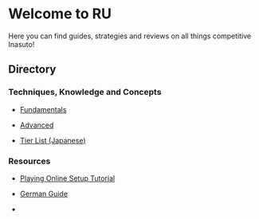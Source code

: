# Welcome to RU
Here you can find guides, strategies and reviews on all things competitive Inasuto!


## Directory

### Techniques, Knowledge and Concepts

- [Fundamentals](guides/fundamentals.md) 

- [Advanced](guides/advanced.md) 

- [Tier List (Japanese)](http://parabako.blog.fc2.com/blog-entry-403.html) 


### Resources

- [Playing Online Setup Tutorial](https://youtu.be/EI-9d82199s)

- [German Guide](resources/german.md) 

- 

